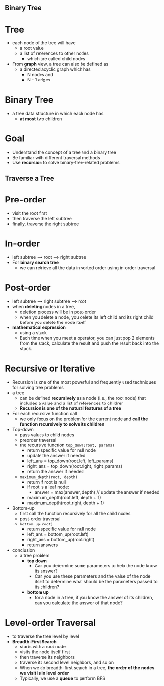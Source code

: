 ## Binary Tree
# Tree
* each node of the tree will have
  * a root value 
  * a list of references to other nodes
    * which are called child nodes
* From **graph** view, a tree can also be defined as 
  * a directed acyclic graph which has
    * N nodes and 
    * N - 1 edges
# Binary Tree
* a tree data structure in which each node has
  * **at most** two children

# Goal
* Understand the concept of a tree and a binary tree
* Be familiar with different traversal methods
* Use **recursion** to solve binary-tree-related problems

## Traverse a Tree
# Pre-order
* visit the root first
* then traverse the left subtree
* finally, traverse the right subtree
# In-order
* left subtree --> root --> right subtree
* For **binary search tree**
  * we can retrieve all the data in sorted order using in-order traversal
# Post-order
* left subtree --> right subtree --> root
* when **deleting** nodes in a tree,
  * deletion process will be in post-order
  * when you delete a node, you delete its left child and its right child before you delete the node itself
* **mathematical expression**
  * using a stack
  * Each time when you meet a operator, you can just pop 2 elements from the stack, calculate the result and push the result back into the stack.
# Recursive or Iterative
* Recursion is one of the most powerful and frequently used techniques for solving tree problems
* a tree
  * can be defined **recursively** as a node (i.e., the root node) that includes a value and a list of references to children
  * **Recursion is one of the natural features of a tree**
* For each recursive function call
  * we only focus on the problem for the current node and **call the function recursively to solve its children**
* Top-down
  * pass values to child nodes
  * preorder traversal
  * the recursive function ```top_down(root, params)```
    * return specific value for null node
    * update the answer if needed
    * left_ans = top_down(root.left, left_params)
    * right_ans = top_down(root.right, right_params)
    * return the answer if needed 
  * ```maximum_depth(root, depth)```
    * return if root is null
    * if root is a leaf node:
      * answer = max(answer, depth) // update the answer if needed
    * maximum_depth(root.left, depth + 1) 
    * maximum_depth(root.right, depth + 1)
* Bottom-up
  * first call the function recursively for all the child nodes
  * post-order traversal
  * ```bottom_up(root)```
    * return specific value for null node
    * left_ans = bottom_up(root.left) 
    * right_ans = bottom_up(root.right)
    * return answers
* conclusion
  * a tree problem
    * **top down**
      * Can you determine some parameters to help the node know its answer?
      * Can you use these parameters and the value of the node itself to determine what should be the parameters passed to its children?
    * **bottom up**
      * for a node in a tree, if you know the answer of its children, can you calculate the answer of that node?
# Level-order Traversal
* to traverse the tree level by level
* **Breadth-First Search**
  * starts with a root node
  * visits the node itself first
  * then traverse its neighbors
  * traverse its second level neighbors, and so on
  * When we do breadth-first search in a tree, **the order of the nodes we visit is in level order**
  * Typically, we use a **queue** to perform BFS
